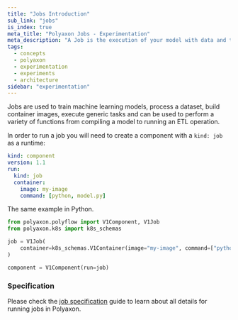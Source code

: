 ```yaml
---
title: "Jobs Introduction"
sub_link: "jobs"
is_index: true
meta_title: "Polyaxon Jobs - Experimentation"
meta_description: "A Job is the execution of your model with data and the provided parameters on the cluster."
tags:
  - concepts
  - polyaxon
  - experimentation
  - experiments
  - architecture
sidebar: "experimentation"
---
```


Jobs are used to train machine learning models,
process a dataset, build container images, execute generic tasks and can be used to perform a variety of functions
from compiling a model to running an ETL operation.

In order to run a job you will need to create a component with a `kind: job` as a runtime:

```yaml
kind: component
version: 1.1
run:
  kind: job
  container:
    image: my-image
    command: [python, model.py]
```

The same example in Python.

```python
from polyaxon.polyflow import V1Component, V1Job
from polyaxon.k8s import k8s_schemas

job = V1Job(
    container=k8s_schemas.V1Container(image="my-image", command=["python", "model.py"]),
)

component = V1Component(run=job)
```

### Specification

Please check the [job specification](/docs/experimentation/jobs/specification/) guide to learn about all details for running jobs in Polyaxon.
